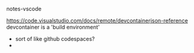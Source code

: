 notes-vscode

https://code.visualstudio.com/docs/remote/devcontainerjson-reference
devcontainer is a 'build environment' 
* sort of like github codespaces?
* 